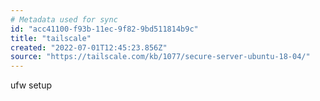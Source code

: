 ```yaml
---
# Metadata used for sync
id: "acc41100-f93b-11ec-9f82-9bd511814b9c"
title: "tailscale"
created: "2022-07-01T12:45:23.856Z"
source: "https://tailscale.com/kb/1077/secure-server-ubuntu-18-04/"
---
```

ufw setup